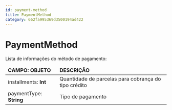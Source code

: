 ```yaml
---
id: payment-method
title: PaymentMethod
category: 662fa995369d3500194ad422
---
```


# PaymentMethod

Lista de informações do método de pagamento:

<table>
    <thead>
        <tr>
            <td><strong>CAMPO: OBJETO</strong></td>
            <td><strong>DESCRIÇÃO</strong></td>
        </tr>
    </thead>
    <tbody>
        <tr>
            <td>installments: <b>Int</b></td>
            <td>Quantidade de parcelas para cobrança do tipo crédito</td>
        </tr>
        <tr>
            <td>paymentType: <b>String</b></td>
            <td>Tipo de pagamento</td>
        </tr>
    </tbody>
</table>
